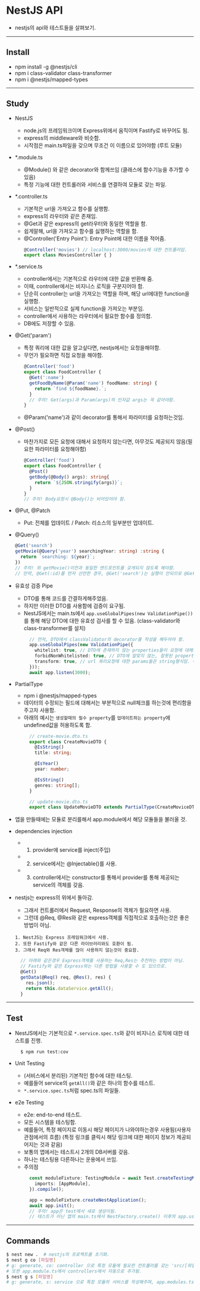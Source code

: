 # NestJS API
- nestjs의 api와 테스트들을 살펴보기.
___


## Install
- npm install -g @nestjs/cli
- npm i class-validator class-transformer
- npm i @nestjs/mapped-types
___


## Study
- NestJS
  - node.js의 프레임워크이며 Express위에서 움직이며 Fastify로 바꾸어도 됨.
  - express의 middleware와 비슷함.
  - 시작점은 main.ts파일을 갖으며 무조건 이 이름으로 있어야함 (루트 모듈)

- *.module.ts
  - @Module() 와 같은 decorator와 함께쓰임 (클래스에 함수기능을 추가할 수 있음)
  - 특정 기능에 대한 컨트롤러와 서비스를 연결하여 모듈로 갖는 파일.

- *.controller.ts
  - 기본적은 url을 가져오고 함수를 실행함.
  - express의 라우터와 같은 존재임.
  - @Get과 같은 express의 get라우터와 동일한 역할을 함.
  - 쉽게말해, url을 가져오고 함수를 싫행하는 역할을 함.
  - @Controller('Entry Point'): Entry Point에 대한 이름을 적어줌.
    ```ts
    @Controller('movies') // localhost:3000/movies에 대한 컨트롤러임.
    export class MoviesController { }
    ```

- *.service.ts
  - controller에서는 기본적으로 라우터에 대한 값을 반환해 줌.
  - 이때, controller에서는 비지니스 로직을 구분지어야 함.
  - 단순히 controller는 url을 가져오는 역할을 하며, 해당 url에대한 function을 실행함.
  - 서비스는 일반적으로 실제 function을 가져오는 부분임.
  - controller에서 사용하는 라우터에서 필요한 함수를 정의함.
  - DB에도 저장할 수 있음.

- @Get('param')
  - 특정 쿼리에 대한 값을 알고싶다면, nestjs에서는 요청을해야함.
  - 무언가 필요하면 직접 요청을 해야함.
    ```ts
    @Controller('food')
    export class FoodController {
      @Get(':name')
      getFoodByName(@Param('name') foodName: string) {
        return `find ${foodName}.`;
      }
      // 주의! Get(args)과 Param(args)의 인자값 args는 꼭 같아야함.
    }
    ```
  - @Param('name')과 같이 decorator를 통해서 파라미터를 요청하는것임.

- @Post()
  - 마찬가지로 모든 요청에 대해서 요청하지 않는다면, 아무것도 제공되지 않음(필요한 파라미터를 요청해야함)
    ```ts
    @Controller('food')
    export class FoodController {
      @Post()
      getBody(@Body() args): string{
        return `${JSON.stringify(args)}`;
      }
    }
    // 주의! Body요청시 @Body()는 비어있어야 함.
    ```

- @Put, @Patch
  - Put: 전체를 업데이트 / Patch: 리소스의 일부분만 업데이트.

- @Query()
  ```ts
  @Get('search')
  getMovie(@Query('year') searchingYear: string) :string {
    return `searching: ${year}`;
  })
  // 주의! 위 getMovie()이전과 동일한 엔드포인트를 갖게되지 않도록 해야함.
  // 만약, @Get(:id)를 먼저 선언한 경우, @Get('search')는 실행이 안되므로 @Get(:id)보다 먼저 선언하도록 할 것.
  ```

- 유효성 검증 Pipe
  - DTO를 통해 코드를 간결하게해주었음.
  - 하지만 이러한 DTO를 사용함에 검증이 요구됨.
  - NestJS에서는 main.ts에서 `app.useGlobalPipes(new ValidationPipe())`를 통해 해당 DTO에 대한 유효성 검사를 할 수 있음.
    (class-validator와 class-transformer를 설치)
    ```ts
      // 먼저, DTO에서 classValidator의 decorator를 작성을 해두어야 함.
      app.useGlobalPipes(new ValidationPipe({
        whitelist: true, // DTO에 존재하지 않는 properties들이 요청에 대해서 저장되는 것을 방지함.
        forbidNonWhitelisted: true, // DTO에 알맞지 않는, 잘못된 property가 들어오는경우 요청을 차단할 수 있음.
        transform: true, // url 쿼리요청에 대한 params들은 string형식임. 이것을 DTO의 다른형식에 맞추어 자동으로 타입 변환이되도록 도와줌.
      }));
      await app.listen(3000);
    ```

- PartialType
  - npm i @nestjs/mapped-types
  - 데이터의 수정되는 필드에 대해서는 부분적으로 null체크를 하는것에 편리함을 주고자 사용함.
  - 아래의 예시는 `생성할때의 필수 property`를 `업데이트하는 property`에 undefined값을 허용하도록 함.
    ```ts
      // create-movie.dto.ts
      export class CreateMovieDTO {
        @IsString()
        title: string;

        @IsYear()
        year: number;

        @IsString()
        genres: string[];
      }
    ```
    ```ts
      // update-movie.dto.ts
      export class UpdateMovieDTO extends PartialType(CreateMoviceDTO) {}
    ```

- 앱을 만들때에는 모듈로 분리를해서 app.module에서 해당 모듈들을 불러올 것.
- dependencies injection
  - 1. provider에 service를 inject(주입)
  - 2. service에서는 @Injectable()를 사용.
  - 3. controller에서는 constructor를 통해서 provider를 통해 제공되는 service의 객체를 갖음.
- nestjs는 express의 위에서 돌아감.
  - 그래서 컨트롤러에서 Request, Response의 객체가 필요하면 사용.
  - 그런데 @Req, @Res와 같은 express객체를 직접적으로 호출하는것은 좋은방법이 아님.
  ```
  1. NestJS는 Express 프레임워크에서 사용.
  2. 또한 Fastify와 같은 다른 라이브러리와도 호환이 됨.
  3. 그래서 Req와 Res객체를 많이 사용하지 않는것이 중요함.
  ```
    ```ts
      // 아래와 같은경우 Express객체를 사용하는 Req,Res는 추천하는 방법이 아님.
      // Fastify와 같은 Express와는 다른 방법을 사용할 수 도 있으므로.
      @Get()
      getData(@Req() req, @Res(), res) {
        res.json();
        return this.dataService.getAll();
      }
    ```
___
## Test
- NestJS에서는 기본적으로 `*.service.spec.ts`와 같이 비지니스 로직에 대한 테스트를 진행.
  ```bash
    $ npm run test:cov
  ```

- Unit Testing
  - (서비스에서 분리된) 기본적인 함수에 대한 테스팅.
  - 예를들어 service의 `getAll()`와 같은 하나의 함수를 테스트.
  - `*.service.spec.ts`처럼 spec.ts의 파일들.

- e2e Testing
  - e2e: end-to-end 테스트.
  - 모든 시스템을 테스팅함.
  - 예를들어, 특정 페이지로 이동시 해당 페이지가 나와야하는경우 사용됨(사용자 관점에서의 흐름)
    (특정 링크를 클릭시 해당 링크에 대한 페이지 정보가 제공되어지는 것과 같음)
  - 보통의 앱에서는 테스트시 2개의 DB서버를 갖음.
  - 하나는 테스팅용 다른하나는 운용에서 쓰임.
  - 주의점
    ```ts
      const moduleFixture: TestingModule = await Test.createTestingModule({
        imports: [AppModule],
      }).compile();

      app = moduleFixture.createNestApplication();
      await app.init();
      // 주의! app은 test에서 새로 생성이됨.
      // 테스트가 아닌 앱의 main.ts에서 NestFactory.create() 이후의 app.useGlobalPipes()을 통해 props의 타입을 transform: true 옵션으로 자동 타입변환이 되었으므로, test에서도 적용해주도록 해야함.
    ```
___


## Commands
```bash
$ nest new .  # nestjs의 프로젝트를 초기화.
$ nest g co [파일명]  
# g: generate, co: controller 으로 특정 모듈에 필요한 컨트롤러를 갖는 'src/[파일명]/[파일명].controller'생성해줌. 
# 또한 app.module.ts에서 controllers에서 자동으로 추가됨.
$ nest g s [파일명]
# g: generate, s: service 으로 특정 모듈의 서비스를 작성해주며, app.modules.ts에 자동으로 등록됨.

```